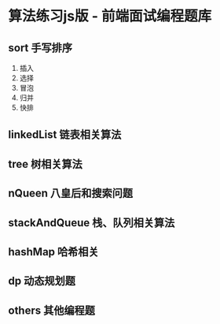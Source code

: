 # 算法练习js版 - 前端面试编程题库

## sort 手写排序
1. 插入
2. 选择
3. 冒泡
4. 归并
5. 快排


## linkedList 链表相关算法


## tree 树相关算法


## nQueen 八皇后和搜索问题


## stackAndQueue 栈、队列相关算法


## hashMap 哈希相关


## dp 动态规划题


## others 其他编程题